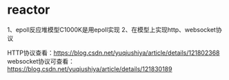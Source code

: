 # reactor
1、epoll反应堆模型C1000K是用epoll实现
2、在模型上实现http、websocket协议

HTTP协议查看：https://blog.csdn.net/yuqiushiya/article/details/121802368
websocket协议可查看：https://blog.csdn.net/yuqiushiya/article/details/121830189
